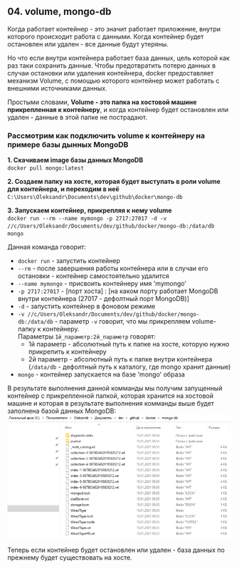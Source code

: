 ## 04. volume, mongo-db 

Когда работает контейнер - это значит работает приложение, внутри которого происходит работа с данными. Когда контейнер будет остановлен или удален - все данные будут утеряны.   

Но что если внутри контейнера работает база данных, цель которой как раз таки сохранить данные. Чтобы предотвратить потерю данных в случаи остановки или удаления контейнера, docker предоставляет механизм Volume, с помощью которого контейнер может работать с внешними источниками данных.   

Простыми словами, **Volume - это папка на хостовой машине прикрепленная к контейнеру**, и когда контейнер будет остановлен или удален - данные в этой папке не пострадают. 

### Рассмотрим как подключить volume к контейнеру на примере базы дынных MongoDB

**1. Скачиваем image базы данных MongoDB**      
`docker pull mongo:latest`

**2. Создаем папку на хосте, которая будет выступать в роли volume для контейнера, и переходим в неё**   
`C:\Users\Oleksandr\Documents\dev\github\docker\mongo-db`

**3. Запускаем контейнер, прикрепляя к нему volume**   
`docker run --rm --name mymongo -p 2717:27017 -d -v //c/Users/Oleksandr/Documents/dev/github/docker/mongo-db:/data/db mongo`

Данная команда говорит:
- `docker run` - запустить контейнер 
- `--rm` - после завершения работы контейнера или в случаи его остановки - контейнер самостоятельно удалится
- `--name mymongo` - присвоить контейнеру имя 'mymongo'
- `-p 2717:27017` - [порт хоста] : [на каком порту работает MongoDB внутри контейнера (27017 - дефолтный порт MongoDB)]
- `-d` - запустить контейнер в фоновом режиме
- `-v //c/Users/Oleksandr/Documents/dev/github/docker/mongo-db:/data/db` - параметр `-v` говорит, что мы прикрепляем volume-папку к контейнеру.   
  Параметры `1й_параметр:2й_параметр` говорят:  
  - 1й параметр - абсолютный путь к папке на хосте, которую нужно прикрепить к контейнеру
  - 2й параметр - абсолютный путь к папке внутри контейнера (`/data/db` - дефолтный путь к каталогу, где mongo хранит данные)
- `mongo` - контейнер запускается на базе 'mongo' образа

В результате выполнения данной комманды мы получим запущенный контейнер с прикрепленной папкой, которая хранится на хостовой машине и которая в результате выполнения комманды выше будет заполнена базой данных MongoDB:    
![](./imgs/04.1.png)

Теперь если контейнер будет остановлен или удален - база данных по прежнему будет существовать на хосте. 
